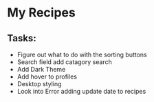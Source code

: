 # My Recipes

## Tasks:

- Figure out what to do with the sorting buttons
- Search field add catagory search
- Add Dark Theme
- Add hover to profiles
- Desktop styling
- Look into Error adding update date to recipes
